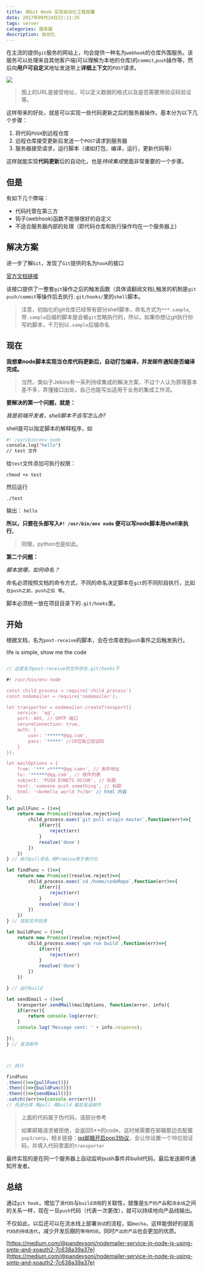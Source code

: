 ```yaml
---
title: 用Git Hook 实现自动化工程部署
date: 2017年09月24日22:11:35
tags: server
categories: 服务器
description: 自动化
---
```


在主流的提供`git`服务的网站上，均会提供一种名为`webhook`的仓库外围服务。该服务可以处理来自其他客户端(可以理解为本地的仓库)的`commit`,`push`操作等，然后向**用户可自定义**地址发送带上**详细上下文**的`POST`请求。

![](https://gitee.com/vueman/md_pic/raw/master/note%20pic/webhooks.png)

> 图上的URL是接受地址，可以定义数据的格式以及是否需要用验证码验证等。

这样带来的好处，就是可以实现一些代码更新之后的服务器操作。基本分为以下几个步骤：

1. 将代码`PUSH`到远程仓库
2. 远程仓库接受更新后发送一个`POST`请求到服务器
3. 服务器接受请求，运行脚本（诸如打包，编译，运行，更新代码等）

这样就能实现**代码更新**后的自动化，也是*持续集成*里面非常重要的一个步骤。

但是
--

有如下几个弊端：

* 代码托管在第三方
* 钩子(webhook)函数不能够很好的自定义
* 不适合服务器内部的处理（即代码仓库和执行操作均在一个服务器上)

解决方案
--

进一步了解`Git`，发现了`Git`提供的名为`hook`的接口

[官方文档链接](https://git-scm.com/book/zh/v2/自定义-Git-Git-钩子)

该接口提供了一整套`git`操作之后的触发函数（具体请翻阅文档),触发的机制是`git push/commit`等操作后去执行`.git/hooks/`里的`shell`脚本。

> 注意，初始化的git仓库已经带有部分shell脚本，命名方式为`***.sample`,带`.sample`后缀的脚本是会被`git`忽略执行的，所以，如果你想让git执行你写的脚本，千万别以`.sample`后缀命名
> 

现在
--

**我想拿node脚本实现当仓库代码更新后，自动打包编译，并发邮件通知是否编译完成。**

> 当然，类似于Jekins有一系列持续集成的解决方案，不过个人认为原理基本差不多，弄懂接口出处，自己也能写出适用于业务的集成工作流。
> 

**要解决的第一个问题，就是：**

*我是前端开发者，shell脚本不会写怎么办?*

shell是可以指定脚本的解释程序，如

```bash
#! /usr/bin/env node
console.log("hello")
// test 文件
```

给`test`文件添加可执行权限：

`chmod +x test`

然后运行

`./test`

输出： `hello`

**所以，只要在头部写入`#! /usr/bin/env node` 便可以写node脚本用shell来执行**。

> 同理，python也是如此。

**第二个问题：**

*脚本放哪，如何命名？*

命名必须按照文档的命令方式，不同的命名决定脚本在`git`的不同阶段执行，比如`在push之前，push之后 等`。

脚本必须统一放在项目目录下的`.git/hooks`里。

开始
--

根据文档，名为`post-receive`的脚本，会在仓库收到`push`事件之后触发执行。

life is simple, show me the code

```js

// 这是名为post-receive的文件存在.git/hooks下

#! /usr/bin/env node

const child_process = require('child_process')
const nodemailer = require('nodemailer');

let transporter = nodemailer.createTransport({
    service: 'qq',
    port: 465, // SMTP 端口
    secureConnection: true,
    auth: {
        user: '******@qq.com',
        pass: '*****' //16位独立验证码
    }
});

let mailOptions = {
    from: '*** <*****@qq.com>', // 发件地址
    to: '******@qq.com', // 收件列表
    subject: 'PUSH EVNETS OCCUR', // 标题
    text: 'someone push something', // 标题
    html: '<b>Hello world ?</b>' // html 内容
};

let pullFunc = ()=>{
	return new Promise((resolve,reject)=>{
		child_process.exec(`git pull origin master`,function(err)=>{
			if(err){
				reject(err)
			}
			resolve('done')		
		})
	})
} // 执行pull命名 用Promise用于串行化

let findFunc = ()=>{
	return new Promise((resolve,reject)=>{
		child_process.exec(`cd /home/codeRepo`,function(err)=>{
			if(err){
				reject(err)
			}
			resolve('done')		
		})
	})
} // 找到文件目录

let buildFunc = ()=>{
	return new Promise((resolve,reject)=>{
		child_process.exec(`npm run build`,function(err)=>{
			if(err){
				reject(err)
			}
			resolve('done')		
		})
	})

} // 运行build

let sendEmail = ()=>{
	transporter.sendMail(mailOptions, function(error, info){
    if(error){
        return console.log(error);
    }
    console.log('Message sent: ' + info.response);

});
} // 发送邮件



// 执行

findFunc
.then(()=>{pullFunc()})
.then(()=>{buildFunc()})
.then(()=>{sendEmail()})
.catch((err)=>{console.err(err)})
// 先进仓库 再pull 再build 最后发送邮件

```

> 上面的代码属于伪代码，请部分参考
> 
> 如果邮箱请求被拒绝，会返回5**的code，这时候需要在邮箱那边去配置`pop3/smtp`，相关链接：[qq邮箱开启pop3协议](http://jingyan.baidu.com/article/4f7d5712b1ac7c1a201927da.html)，会让你设置一个16位验证码，并填入代码里面的`transporter`

最终实现的是在同一个服务器上自动监听push事件并build代码，最后发送邮件通知开发者。


总结
--

通过`git hook`，增加了`源代码`与`build流程`的关联性，就像是`生产的产品`和`流水线`之间的关系一样，现在一旦`push`代码（代表一次更改），就可以持续地向产品线输出。

不仅如此，以后还可以在流水线上部署`测试`的流程，如`mocha`，这样能很好的提高`代码的持续迭代`，减少开发后期的`等待时间`，同时`产出的产品`也会更加的优质。


[https://medium.com/@pandeysoni/nodemailer-service-in-node-js-using-smtp-and-xoauth2-7c638a39a37e](https://medium.com/@pandeysoni/nodemailer-service-in-node-js-using-smtp-and-xoauth2-7c638a39a37e)
